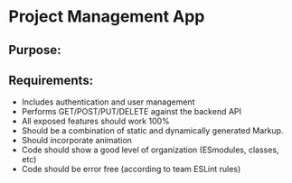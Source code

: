 # Project Management App

## Purpose:


## Requirements:
* Includes authentication and user management
* Performs GET/POST/PUT/DELETE against the backend API
* All exposed features should work 100%
* Should be a combination of static and dynamically generated Markup.
* Should incorporate animation
* Code should show a good level of organization (ESmodules, classes, etc)
* Code should be error free (according to team ESLint rules)
